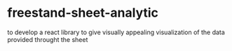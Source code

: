 # freestand-sheet-analytic
to develop a react library to give visually appealing visualization of the data provided throught the sheet

